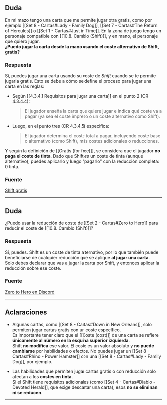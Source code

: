 ## Duda

En mi mazo tengo una carta que me permite jugar otra gratis, como por ejemplo [[Set 8 - Cartas#Lady - Family Dog]], [[Set 7 - Cartas#The Return of Hercules]] o [[Set 1 - Cartas#Just in Time]]. En la zona de juego tengo un personaje compatible con [[10.8. Cambio (Shift)]], y en mano, el personaje que quiero jugar.  
**¿Puedo jugar la carta desde la mano usando el coste alternativo de Shift, gratis?**
### Respuesta
Sí, puedes jugar una carta usando su coste de _Shift_ cuando se te permite jugarla gratis. Esto se debe a cómo se define el proceso para jugar una carta en las reglas:

- Según [[4.3.4.1 Requisitos para jugar una carta]] en el punto 2 (CR 4.3.4.4):
    
    > El jugador enseña la carta que quiere jugar e indica qué coste va a pagar (ya sea el coste impreso o un coste alternativo como Shift).
    
- Luego, en el punto tres (CR 4.3.4.5) especifica:

    > El jugador determina el coste total a pagar, incluyendo coste base o alternativo (como Shift), más costes adicionales o reducciones.
    

Y según la definición de [[Gratis (for free)]], se considera que el jugador **no paga el coste de tinta**. Dado que Shift _es_ un coste de tinta (aunque alternativo), puedes aplicarlo y luego "pagarlo" con la reducción completa: 0 tinta.

### Fuente

[Shift gratis](https://discord.com/channels/1239209810654793730/1353538874386944212)

---

## Duda

¿Puedo usar la reducción de coste de [[Set 2 - Cartas#Zero to Hero]] para reducir el coste de [[10.8. Cambio (Shift)]]?

### Respuesta

Sí, puedes. Shift es un coste de tinta alternativo, por lo que también puede beneficiarse de cualquier reducción que se aplique **al jugar una carta**.  
Solo debes declarar que vas a jugar la carta por Shift, y entonces aplicar la reducción sobre ese coste.

### Fuente

[Zero to Hero en Discord](https://discord.com/channels/1239209810654793730/1396870349374754939/1396870349374754939)

---

## Aclaraciones

- Algunas cartas, como [[Set 8 - Cartas#Down in New Orleans]], solo permiten jugar cartas gratis con un coste específico.  
    Es importante tener claro que el [[Coste (cost)]] de una carta se refiere **únicamente al número en la esquina superior izquierda**.  
    Shift **no modifica** ese valor. El coste es un valor absoluto y **no puede cambiarse** por habilidades o efectos. No puedes jugar un [[Set 8 - Cartas#Rhino - Power Hamster]] con una [[Set 8 - Cartas#Lady - Family Dog]], por ejemplo.
    
- Las habilidades que permiten jugar cartas gratis o con reducción solo afectan a los **costes en tinta**.  
    Si el Shift tiene requisitos adicionales (como [[Set 4 - Cartas#Diablo - Devoted Herald]], que exige descartar una carta), esos **no se eliminan ni se reducen**.
    

---

